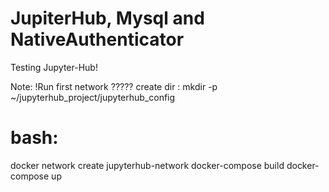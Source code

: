 # JupiterHub, Mysql and NativeAuthenticator

Testing Jupyter-Hub!

Note: !Run first network
????? create dir : mkdir -p ~/jupyterhub_project/jupyterhub_config


# bash:
   docker network create jupyterhub-network
   docker-compose build
   docker-compose up
